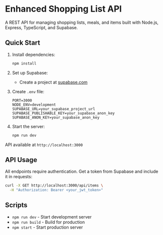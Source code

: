 # Enhanced Shopping List API

A REST API for managing shopping lists, meals, and items built with Node.js, Express, TypeScript, and Supabase.

## Quick Start

1. Install dependencies:

   ```bash
   npm install
   ```

2. Set up Supabase:
   - Create a project at [supabase.com](https://supabase.com)

3. Create `.env` file:

   ```env
   PORT=3000
   NODE_ENV=development
   SUPABASE_URL=your_supabase_project_url
   SUPABASE_PUBLISHABLE_KEY=your_supabase_anon_key
   SUPABASE_ANON_KEY=your_supabase_anon_key
   ```

4. Start the server:
   ```bash
   npm run dev
   ```

API available at `http://localhost:3000`

## API Usage

All endpoints require authentication. Get a token from Supabase and include it in requests:

```bash
curl -X GET http://localhost:3000/api/items \
  -H "Authorization: Bearer <your_jwt_token>"
```

## Scripts

- `npm run dev` - Start development server
- `npm run build` - Build for production
- `npm start` - Start production server
